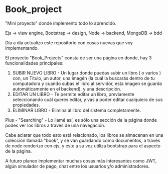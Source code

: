 # Book_project
"Mini proyecto" donde implemento todo lo aprendido.

Ejs -> view engine,
Bootstrap -> design,
Node -> backend,
MongoDB -> bdd

Día a día actualizo este repositorio con cosas nuevas que voy implementando.

El proyecto "Book_Projects" consta de ser una página en donde, hay 3 funcionalidades principales:

1) SUBIR NUEVO LIBRO - Un lugar donde puedas subir un libro ( o varios ) con, un Título, un autor, una imagén (la cuál la buscarás dentro de tu computadora y cuando subas el libro al servidor, esta imagen se guarda automáticamente en el backend), y una descripción.
2) EDITAR UN LIBRO - Te permite editar un libro, previamente seleccionando cuál queres editar, y vas a poder editar cualquiera de sus propiedades.
3) ELIMINAR LIBRO - Elimina al libro del sistema completamente.

Plus - "Searching" - Lo llamé así, es sólo una sección de la página donde podes ver los libros a través de una navegación.

Cabe aclarar que todo esto está relacionado, los libros se almacenan en una colección llamada "book", y se van guardando como documentos, a través de node renderizo con ejs, y este a su vez utiliza bootstrap para el aspecto de la página.

A futuro planeo implementar muchas cosas más interesantes como JWT, algún simulador de pago, chat entre los usuarios y/o administradores.

